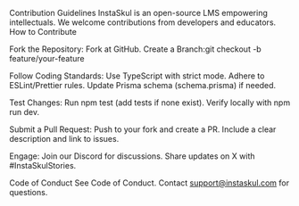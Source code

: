 Contribution Guidelines
InstaSkul is an open-source LMS empowering intellectuals. We welcome contributions from developers and educators.
How to Contribute

Fork the Repository: Fork at GitHub.
Create a Branch:git checkout -b feature/your-feature


Follow Coding Standards:
Use TypeScript with strict mode.
Adhere to ESLint/Prettier rules.
Update Prisma schema (schema.prisma) if needed.


Test Changes:
Run npm test (add tests if none exist).
Verify locally with npm run dev.


Submit a Pull Request:
Push to your fork and create a PR.
Include a clear description and link to issues.


Engage:
Join our Discord for discussions.
Share updates on X with #InstaSkulStories.



Code of Conduct
See Code of Conduct.
Contact support@instaskul.com for questions.